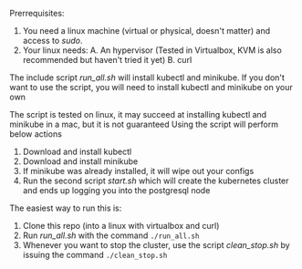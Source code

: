  Prerrequisites:

1. You need a linux machine (virtual or physical, doesn't matter) and access to *sudo*.
2. Your linux needs:
  A. An hypervisor (Tested in Virtualbox, KVM is also recommended but haven't tried it yet)
  B. curl
 
The include script _run_all.sh_ will install kubectl and minikube.
If you don't want to use the script, you will need to install kubectl and minikube on your own

The script is tested on linux, it may succeed at installing kubectl and minikube in a mac, but it is not guaranteed
Using the script will perform below actions
 1. Download and install kubectl
 2. Download and install minikube
 3. If minikube was already installed, it will wipe out your configs
 4. Run the second script _start.sh_ which will create the kubernetes cluster and ends up logging you into the postgresql node

The easiest way to run this is:
 1. Clone this repo (into a linux with virtualbox and curl)
 2. Run _run_all.sh_ with the command `./run_all.sh`
 3. Whenever you want to stop the cluster, use the script _clean_stop.sh_ by issuing the command `./clean_stop.sh`
